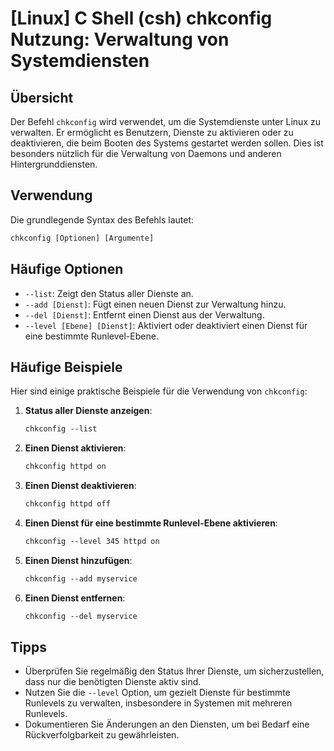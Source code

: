 # [Linux] C Shell (csh) chkconfig Nutzung: Verwaltung von Systemdiensten

## Übersicht
Der Befehl `chkconfig` wird verwendet, um die Systemdienste unter Linux zu verwalten. Er ermöglicht es Benutzern, Dienste zu aktivieren oder zu deaktivieren, die beim Booten des Systems gestartet werden sollen. Dies ist besonders nützlich für die Verwaltung von Daemons und anderen Hintergrunddiensten.

## Verwendung
Die grundlegende Syntax des Befehls lautet:

```csh
chkconfig [Optionen] [Argumente]
```

## Häufige Optionen
- `--list`: Zeigt den Status aller Dienste an.
- `--add [Dienst]`: Fügt einen neuen Dienst zur Verwaltung hinzu.
- `--del [Dienst]`: Entfernt einen Dienst aus der Verwaltung.
- `--level [Ebene] [Dienst]`: Aktiviert oder deaktiviert einen Dienst für eine bestimmte Runlevel-Ebene.

## Häufige Beispiele
Hier sind einige praktische Beispiele für die Verwendung von `chkconfig`:

1. **Status aller Dienste anzeigen**:
   ```csh
   chkconfig --list
   ```

2. **Einen Dienst aktivieren**:
   ```csh
   chkconfig httpd on
   ```

3. **Einen Dienst deaktivieren**:
   ```csh
   chkconfig httpd off
   ```

4. **Einen Dienst für eine bestimmte Runlevel-Ebene aktivieren**:
   ```csh
   chkconfig --level 345 httpd on
   ```

5. **Einen Dienst hinzufügen**:
   ```csh
   chkconfig --add myservice
   ```

6. **Einen Dienst entfernen**:
   ```csh
   chkconfig --del myservice
   ```

## Tipps
- Überprüfen Sie regelmäßig den Status Ihrer Dienste, um sicherzustellen, dass nur die benötigten Dienste aktiv sind.
- Nutzen Sie die `--level` Option, um gezielt Dienste für bestimmte Runlevels zu verwalten, insbesondere in Systemen mit mehreren Runlevels.
- Dokumentieren Sie Änderungen an den Diensten, um bei Bedarf eine Rückverfolgbarkeit zu gewährleisten.